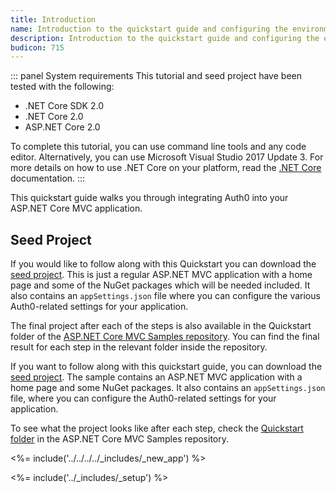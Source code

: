 ```yaml
---
title: Introduction
name: Introduction to the quickstart guide and configuring the environment
description: Introduction to the quickstart guide and configuring the environment.
budicon: 715
---
```


::: panel System requirements
This tutorial and seed project have been tested with the following:
* .NET Core SDK 2.0
* .NET Core 2.0
* ASP.NET Core 2.0

To complete this tutorial, you can use command line tools and any code editor. Alternatively, you can use Microsoft Visual Studio 2017 Update 3. For more details on how to use .NET Core on your platform, read the [.NET Core](https://www.microsoft.com/net/core) documentation.
:::

This quickstart guide walks you through integrating Auth0 into your ASP.NET Core MVC application.

## Seed Project

If you would like to follow along with this Quickstart you can download the [seed project](https://github.com/auth0-samples/auth0-aspnetcore-mvc-samples/tree/master/Quickstart/00-Starter-Seed). This is just a regular ASP.NET MVC application with a home page and some of the NuGet packages which will be needed included. It also contains an `appSettings.json` file where you can configure the various Auth0-related settings for your application.

The final project after each of the steps is also available in the Quickstart folder of the [ASP.NET Core MVC Samples repository](https://github.com/auth0-samples/auth0-aspnetcore-mvc-samples/tree/master/Quickstart). You can find the final result for each step in the relevant folder inside the repository.

If you want to follow along with this quickstart guide, you can download the [seed project](https://github.com/auth0-samples/auth0-aspnetcore-mvc-samples/tree/master/Quickstart/00-Starter-Seed). The sample contains an ASP.NET MVC application with a home page and some NuGet packages. It also contains an `appSettings.json` file, where you can configure the Auth0-related settings for your application.

To see what the project looks like after each step, check the [Quickstart folder](https://github.com/auth0-samples/auth0-aspnetcore-mvc-samples/tree/master/Quickstart) in the ASP.NET Core MVC Samples repository.

<%= include('../../../../_includes/_new_app') %>

<%= include('../_includes/_setup') %>
